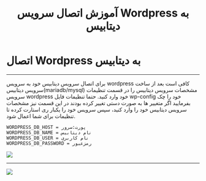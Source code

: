 ﻿---
title: "آموزش اتصال سرویس Wordpress به دیتابیس"
sidebar_label: "اتصال به دیتابیس"
description: "سرویس wordpress کافی است بعد از ساخت سرویس دیتابیس(mariadb/mysql) مشخصات سرویس دیتابیس را در قسمت تنظیمات سرویس wordpress خود وارد کنید."
---

# اتصال Wordpress به دیتابیس
---

برای اتصال سرویس دیتابیس خود به سرویس wordpress کافی است بعد از ساخت سرویس دیتابیس(mariadb/mysql) مشخصات سرویس دیتابیس را در قسمت تنظیمات سرویس wordpress خود وارد کنید. حتما تنظیمات فایل wp-config خود را چک بفرمایید اگر متغییر ها به صورت دستی تغییر کرده بودند در این قسمت نیز مشخصات سرویس دیتابیس خود را وارد کنید، سپس سرویس خود را یکبار ری استارت کرده تا تنظیمات برای شما اعمال شود.

```
WORDPRESS_DB_HOST = پورت:سرور
WORDPRESS_DB_NAME = نام دیتابیس
WORDPRESS_DB_USER = نام کاربری
WORDPRESS_DB_PASSWORD = رمزعبور
```

![](https://s1.chabokan.net/docs/images/wordpress_database-2-1.jpg)

---
<a href="https://hub.chabokan.net/fa/services/create/wordpress" ><img src="https://s1.chabokan.net/docs/images/wordpress-docs-banner-1.jpg" /></a>